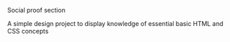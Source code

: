 Social proof section

A simple design project to display knowledge of essential basic HTML and CSS concepts
